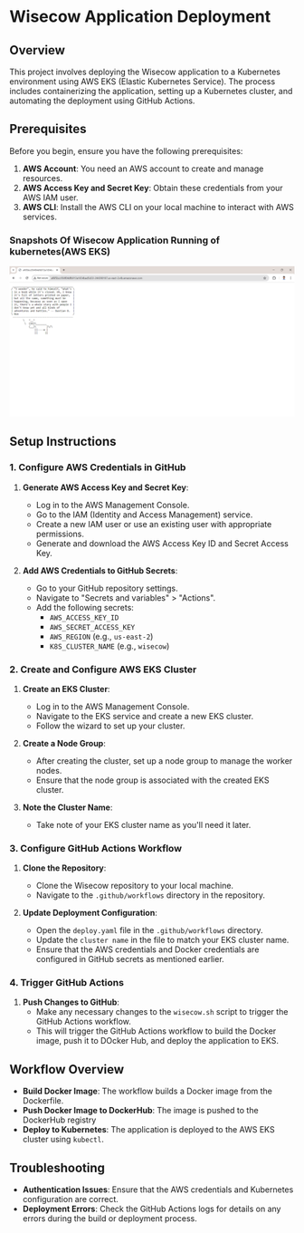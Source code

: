 # Wisecow Application Deployment

## Overview

This project involves deploying the Wisecow application to a Kubernetes environment using AWS EKS (Elastic Kubernetes Service). The process includes containerizing the application, setting up a Kubernetes cluster, and automating the deployment using GitHub Actions.

## Prerequisites

Before you begin, ensure you have the following prerequisites:

1. **AWS Account**: You need an AWS account to create and manage resources.
2. **AWS Access Key and Secret Key**: Obtain these credentials from your AWS IAM user.
3. **AWS CLI**: Install the AWS CLI on your local machine to interact with AWS services.

### Snapshots Of Wisecow Application Running of kubernetes(AWS EKS)
![Snap of appplication on loadbalancer](./snap.png)

## Setup Instructions

### 1. Configure AWS Credentials in GitHub

1. **Generate AWS Access Key and Secret Key**:
   - Log in to the AWS Management Console.
   - Go to the IAM (Identity and Access Management) service.
   - Create a new IAM user or use an existing user with appropriate permissions.
   - Generate and download the AWS Access Key ID and Secret Access Key.

2. **Add AWS Credentials to GitHub Secrets**:
   - Go to your GitHub repository settings.
   - Navigate to "Secrets and variables" > "Actions".
   - Add the following secrets:
     - `AWS_ACCESS_KEY_ID`
     - `AWS_SECRET_ACCESS_KEY`
     - `AWS_REGION` (e.g., `us-east-2`)
     - `K8S_CLUSTER_NAME` (e.g., `wisecow`)

### 2. Create and Configure AWS EKS Cluster

1. **Create an EKS Cluster**:
   - Log in to the AWS Management Console.
   - Navigate to the EKS service and create a new EKS cluster.
   - Follow the wizard to set up your cluster.

2. **Create a Node Group**:
   - After creating the cluster, set up a node group to manage the worker nodes.
   - Ensure that the node group is associated with the created EKS cluster.

3. **Note the Cluster Name**:
   - Take note of your EKS cluster name as you'll need it later.

### 3. Configure GitHub Actions Workflow

1. **Clone the Repository**:
   - Clone the Wisecow repository to your local machine.
   - Navigate to the `.github/workflows` directory in the repository.

2. **Update Deployment Configuration**:
   - Open the `deploy.yaml` file in the `.github/workflows` directory.
   - Update the `cluster name` in the file to match your EKS cluster name.
   - Ensure that the AWS credentials and Docker credentials are configured in GitHub secrets as mentioned earlier.


### 4. Trigger GitHub Actions

1. **Push Changes to GitHub**:
   - Make any necessary changes to the `wisecow.sh` script to trigger the GitHub Actions workflow.
   - This will trigger the GitHub Actions workflow to build the Docker image, push it to DOcker Hub, and deploy the application to EKS.

## Workflow Overview

- **Build Docker Image**: The workflow builds a Docker image from the Dockerfile.
- **Push Docker Image to DockerHub**: The image is pushed to the DockerHub registry
- **Deploy to Kubernetes**: The application is deployed to the AWS EKS cluster using `kubectl`.


## Troubleshooting

- **Authentication Issues**: Ensure that the AWS credentials and Kubernetes configuration are correct.
- **Deployment Errors**: Check the GitHub Actions logs for details on any errors during the build or deployment process.
